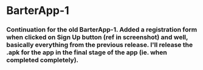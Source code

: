# BarterApp-1

### Continuation for the old BarterApp-1. Added a registration form when clicked on Sign Up button (ref in screenshot) and well, basically everything from the previous release. I'll release the .apk for the app in the final stage of the app (ie. when completed completely).
